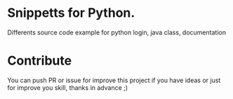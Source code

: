 # Snippetts for Python.
Differents source code example  for python login, java class, documentation

# Contribute
You can push PR or issue for improve this project if you have ideas or just for improve you skill, thanks in advance ;)
